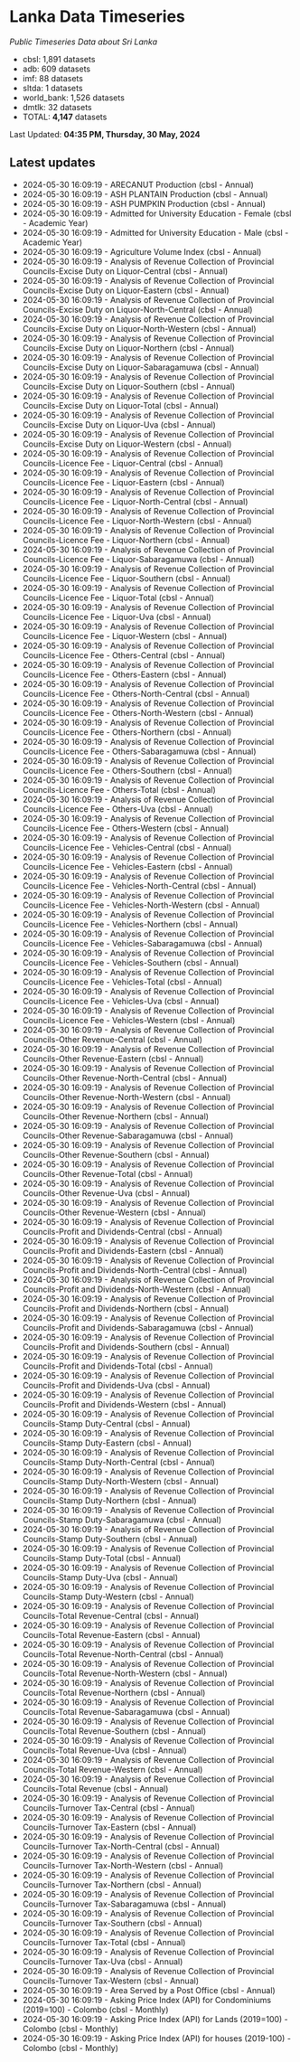 # Lanka Data Timeseries
*Public Timeseries Data about Sri Lanka*

* cbsl: 1,891 datasets
* adb: 609 datasets
* imf: 88 datasets
* sltda: 1 datasets
* world_bank: 1,526 datasets
* dmtlk: 32 datasets
* TOTAL: **4,147** datasets

Last Updated: **04:35 PM, Thursday, 30 May, 2024**

## Latest updates

* 2024-05-30 16:09:19 - ARECANUT Production (cbsl - Annual)
* 2024-05-30 16:09:19 - ASH PLANTAIN Production (cbsl - Annual)
* 2024-05-30 16:09:19 - ASH PUMPKIN Production (cbsl - Annual)
* 2024-05-30 16:09:19 - Admitted for University Education - Female (cbsl - Academic Year)
* 2024-05-30 16:09:19 - Admitted for University Education - Male (cbsl - Academic Year)
* 2024-05-30 16:09:19 - Agriculture Volume Index (cbsl - Annual)
* 2024-05-30 16:09:19 - Analysis of Revenue Collection of Provincial Councils-Excise Duty on Liquor-Central (cbsl - Annual)
* 2024-05-30 16:09:19 - Analysis of Revenue Collection of Provincial Councils-Excise Duty on Liquor-Eastern (cbsl - Annual)
* 2024-05-30 16:09:19 - Analysis of Revenue Collection of Provincial Councils-Excise Duty on Liquor-North-Central (cbsl - Annual)
* 2024-05-30 16:09:19 - Analysis of Revenue Collection of Provincial Councils-Excise Duty on Liquor-North-Western (cbsl - Annual)
* 2024-05-30 16:09:19 - Analysis of Revenue Collection of Provincial Councils-Excise Duty on Liquor-Northern (cbsl - Annual)
* 2024-05-30 16:09:19 - Analysis of Revenue Collection of Provincial Councils-Excise Duty on Liquor-Sabaragamuwa (cbsl - Annual)
* 2024-05-30 16:09:19 - Analysis of Revenue Collection of Provincial Councils-Excise Duty on Liquor-Southern (cbsl - Annual)
* 2024-05-30 16:09:19 - Analysis of Revenue Collection of Provincial Councils-Excise Duty on Liquor-Total (cbsl - Annual)
* 2024-05-30 16:09:19 - Analysis of Revenue Collection of Provincial Councils-Excise Duty on Liquor-Uva (cbsl - Annual)
* 2024-05-30 16:09:19 - Analysis of Revenue Collection of Provincial Councils-Excise Duty on Liquor-Western (cbsl - Annual)
* 2024-05-30 16:09:19 - Analysis of Revenue Collection of Provincial Councils-Licence Fee - Liquor-Central (cbsl - Annual)
* 2024-05-30 16:09:19 - Analysis of Revenue Collection of Provincial Councils-Licence Fee - Liquor-Eastern (cbsl - Annual)
* 2024-05-30 16:09:19 - Analysis of Revenue Collection of Provincial Councils-Licence Fee - Liquor-North-Central (cbsl - Annual)
* 2024-05-30 16:09:19 - Analysis of Revenue Collection of Provincial Councils-Licence Fee - Liquor-North-Western (cbsl - Annual)
* 2024-05-30 16:09:19 - Analysis of Revenue Collection of Provincial Councils-Licence Fee - Liquor-Northern (cbsl - Annual)
* 2024-05-30 16:09:19 - Analysis of Revenue Collection of Provincial Councils-Licence Fee - Liquor-Sabaragamuwa (cbsl - Annual)
* 2024-05-30 16:09:19 - Analysis of Revenue Collection of Provincial Councils-Licence Fee - Liquor-Southern (cbsl - Annual)
* 2024-05-30 16:09:19 - Analysis of Revenue Collection of Provincial Councils-Licence Fee - Liquor-Total (cbsl - Annual)
* 2024-05-30 16:09:19 - Analysis of Revenue Collection of Provincial Councils-Licence Fee - Liquor-Uva (cbsl - Annual)
* 2024-05-30 16:09:19 - Analysis of Revenue Collection of Provincial Councils-Licence Fee - Liquor-Western (cbsl - Annual)
* 2024-05-30 16:09:19 - Analysis of Revenue Collection of Provincial Councils-Licence Fee - Others-Central (cbsl - Annual)
* 2024-05-30 16:09:19 - Analysis of Revenue Collection of Provincial Councils-Licence Fee - Others-Eastern (cbsl - Annual)
* 2024-05-30 16:09:19 - Analysis of Revenue Collection of Provincial Councils-Licence Fee - Others-North-Central (cbsl - Annual)
* 2024-05-30 16:09:19 - Analysis of Revenue Collection of Provincial Councils-Licence Fee - Others-North-Western (cbsl - Annual)
* 2024-05-30 16:09:19 - Analysis of Revenue Collection of Provincial Councils-Licence Fee - Others-Northern (cbsl - Annual)
* 2024-05-30 16:09:19 - Analysis of Revenue Collection of Provincial Councils-Licence Fee - Others-Sabaragamuwa (cbsl - Annual)
* 2024-05-30 16:09:19 - Analysis of Revenue Collection of Provincial Councils-Licence Fee - Others-Southern (cbsl - Annual)
* 2024-05-30 16:09:19 - Analysis of Revenue Collection of Provincial Councils-Licence Fee - Others-Total (cbsl - Annual)
* 2024-05-30 16:09:19 - Analysis of Revenue Collection of Provincial Councils-Licence Fee - Others-Uva (cbsl - Annual)
* 2024-05-30 16:09:19 - Analysis of Revenue Collection of Provincial Councils-Licence Fee - Others-Western (cbsl - Annual)
* 2024-05-30 16:09:19 - Analysis of Revenue Collection of Provincial Councils-Licence Fee - Vehicles-Central (cbsl - Annual)
* 2024-05-30 16:09:19 - Analysis of Revenue Collection of Provincial Councils-Licence Fee - Vehicles-Eastern (cbsl - Annual)
* 2024-05-30 16:09:19 - Analysis of Revenue Collection of Provincial Councils-Licence Fee - Vehicles-North-Central (cbsl - Annual)
* 2024-05-30 16:09:19 - Analysis of Revenue Collection of Provincial Councils-Licence Fee - Vehicles-North-Western (cbsl - Annual)
* 2024-05-30 16:09:19 - Analysis of Revenue Collection of Provincial Councils-Licence Fee - Vehicles-Northern (cbsl - Annual)
* 2024-05-30 16:09:19 - Analysis of Revenue Collection of Provincial Councils-Licence Fee - Vehicles-Sabaragamuwa (cbsl - Annual)
* 2024-05-30 16:09:19 - Analysis of Revenue Collection of Provincial Councils-Licence Fee - Vehicles-Southern (cbsl - Annual)
* 2024-05-30 16:09:19 - Analysis of Revenue Collection of Provincial Councils-Licence Fee - Vehicles-Total (cbsl - Annual)
* 2024-05-30 16:09:19 - Analysis of Revenue Collection of Provincial Councils-Licence Fee - Vehicles-Uva (cbsl - Annual)
* 2024-05-30 16:09:19 - Analysis of Revenue Collection of Provincial Councils-Licence Fee - Vehicles-Western (cbsl - Annual)
* 2024-05-30 16:09:19 - Analysis of Revenue Collection of Provincial Councils-Other Revenue-Central (cbsl - Annual)
* 2024-05-30 16:09:19 - Analysis of Revenue Collection of Provincial Councils-Other Revenue-Eastern (cbsl - Annual)
* 2024-05-30 16:09:19 - Analysis of Revenue Collection of Provincial Councils-Other Revenue-North-Central (cbsl - Annual)
* 2024-05-30 16:09:19 - Analysis of Revenue Collection of Provincial Councils-Other Revenue-North-Western (cbsl - Annual)
* 2024-05-30 16:09:19 - Analysis of Revenue Collection of Provincial Councils-Other Revenue-Northern (cbsl - Annual)
* 2024-05-30 16:09:19 - Analysis of Revenue Collection of Provincial Councils-Other Revenue-Sabaragamuwa (cbsl - Annual)
* 2024-05-30 16:09:19 - Analysis of Revenue Collection of Provincial Councils-Other Revenue-Southern (cbsl - Annual)
* 2024-05-30 16:09:19 - Analysis of Revenue Collection of Provincial Councils-Other Revenue-Total (cbsl - Annual)
* 2024-05-30 16:09:19 - Analysis of Revenue Collection of Provincial Councils-Other Revenue-Uva (cbsl - Annual)
* 2024-05-30 16:09:19 - Analysis of Revenue Collection of Provincial Councils-Other Revenue-Western (cbsl - Annual)
* 2024-05-30 16:09:19 - Analysis of Revenue Collection of Provincial Councils-Profit and Dividends-Central (cbsl - Annual)
* 2024-05-30 16:09:19 - Analysis of Revenue Collection of Provincial Councils-Profit and Dividends-Eastern (cbsl - Annual)
* 2024-05-30 16:09:19 - Analysis of Revenue Collection of Provincial Councils-Profit and Dividends-North-Central (cbsl - Annual)
* 2024-05-30 16:09:19 - Analysis of Revenue Collection of Provincial Councils-Profit and Dividends-North-Western (cbsl - Annual)
* 2024-05-30 16:09:19 - Analysis of Revenue Collection of Provincial Councils-Profit and Dividends-Northern (cbsl - Annual)
* 2024-05-30 16:09:19 - Analysis of Revenue Collection of Provincial Councils-Profit and Dividends-Sabaragamuwa (cbsl - Annual)
* 2024-05-30 16:09:19 - Analysis of Revenue Collection of Provincial Councils-Profit and Dividends-Southern (cbsl - Annual)
* 2024-05-30 16:09:19 - Analysis of Revenue Collection of Provincial Councils-Profit and Dividends-Total (cbsl - Annual)
* 2024-05-30 16:09:19 - Analysis of Revenue Collection of Provincial Councils-Profit and Dividends-Uva (cbsl - Annual)
* 2024-05-30 16:09:19 - Analysis of Revenue Collection of Provincial Councils-Profit and Dividends-Western (cbsl - Annual)
* 2024-05-30 16:09:19 - Analysis of Revenue Collection of Provincial Councils-Stamp Duty-Central (cbsl - Annual)
* 2024-05-30 16:09:19 - Analysis of Revenue Collection of Provincial Councils-Stamp Duty-Eastern (cbsl - Annual)
* 2024-05-30 16:09:19 - Analysis of Revenue Collection of Provincial Councils-Stamp Duty-North-Central (cbsl - Annual)
* 2024-05-30 16:09:19 - Analysis of Revenue Collection of Provincial Councils-Stamp Duty-North-Western (cbsl - Annual)
* 2024-05-30 16:09:19 - Analysis of Revenue Collection of Provincial Councils-Stamp Duty-Northern (cbsl - Annual)
* 2024-05-30 16:09:19 - Analysis of Revenue Collection of Provincial Councils-Stamp Duty-Sabaragamuwa (cbsl - Annual)
* 2024-05-30 16:09:19 - Analysis of Revenue Collection of Provincial Councils-Stamp Duty-Southern (cbsl - Annual)
* 2024-05-30 16:09:19 - Analysis of Revenue Collection of Provincial Councils-Stamp Duty-Total (cbsl - Annual)
* 2024-05-30 16:09:19 - Analysis of Revenue Collection of Provincial Councils-Stamp Duty-Uva (cbsl - Annual)
* 2024-05-30 16:09:19 - Analysis of Revenue Collection of Provincial Councils-Stamp Duty-Western (cbsl - Annual)
* 2024-05-30 16:09:19 - Analysis of Revenue Collection of Provincial Councils-Total Revenue-Central (cbsl - Annual)
* 2024-05-30 16:09:19 - Analysis of Revenue Collection of Provincial Councils-Total Revenue-Eastern (cbsl - Annual)
* 2024-05-30 16:09:19 - Analysis of Revenue Collection of Provincial Councils-Total Revenue-North-Central (cbsl - Annual)
* 2024-05-30 16:09:19 - Analysis of Revenue Collection of Provincial Councils-Total Revenue-North-Western (cbsl - Annual)
* 2024-05-30 16:09:19 - Analysis of Revenue Collection of Provincial Councils-Total Revenue-Northern (cbsl - Annual)
* 2024-05-30 16:09:19 - Analysis of Revenue Collection of Provincial Councils-Total Revenue-Sabaragamuwa (cbsl - Annual)
* 2024-05-30 16:09:19 - Analysis of Revenue Collection of Provincial Councils-Total Revenue-Southern (cbsl - Annual)
* 2024-05-30 16:09:19 - Analysis of Revenue Collection of Provincial Councils-Total Revenue-Uva (cbsl - Annual)
* 2024-05-30 16:09:19 - Analysis of Revenue Collection of Provincial Councils-Total Revenue-Western (cbsl - Annual)
* 2024-05-30 16:09:19 - Analysis of Revenue Collection of Provincial Councils-Total Revenue (cbsl - Annual)
* 2024-05-30 16:09:19 - Analysis of Revenue Collection of Provincial Councils-Turnover Tax-Central (cbsl - Annual)
* 2024-05-30 16:09:19 - Analysis of Revenue Collection of Provincial Councils-Turnover Tax-Eastern (cbsl - Annual)
* 2024-05-30 16:09:19 - Analysis of Revenue Collection of Provincial Councils-Turnover Tax-North-Central (cbsl - Annual)
* 2024-05-30 16:09:19 - Analysis of Revenue Collection of Provincial Councils-Turnover Tax-North-Western (cbsl - Annual)
* 2024-05-30 16:09:19 - Analysis of Revenue Collection of Provincial Councils-Turnover Tax-Northern (cbsl - Annual)
* 2024-05-30 16:09:19 - Analysis of Revenue Collection of Provincial Councils-Turnover Tax-Sabaragamuwa (cbsl - Annual)
* 2024-05-30 16:09:19 - Analysis of Revenue Collection of Provincial Councils-Turnover Tax-Southern (cbsl - Annual)
* 2024-05-30 16:09:19 - Analysis of Revenue Collection of Provincial Councils-Turnover Tax-Total (cbsl - Annual)
* 2024-05-30 16:09:19 - Analysis of Revenue Collection of Provincial Councils-Turnover Tax-Uva (cbsl - Annual)
* 2024-05-30 16:09:19 - Analysis of Revenue Collection of Provincial Councils-Turnover Tax-Western (cbsl - Annual)
* 2024-05-30 16:09:19 - Area Served by a Post Office (cbsl - Annual)
* 2024-05-30 16:09:19 - Asking Price Index (API) for Condominiums (2019=100) - Colombo (cbsl - Monthly)
* 2024-05-30 16:09:19 - Asking Price Index (API) for Lands (2019=100) - Colombo (cbsl - Monthly)
* 2024-05-30 16:09:19 - Asking Price Index (API) for houses (2019-100) - Colombo (cbsl - Monthly)